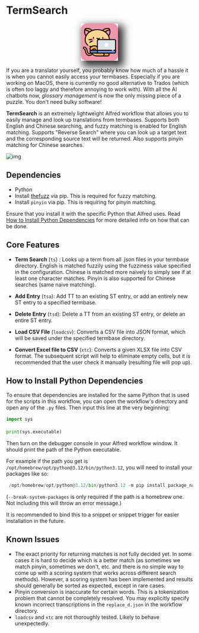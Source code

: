 # TermSearch

<p align="center">
  <img src="icon.png" alt="Bookmarker Logo" width="100" height="100" style="box-shadow: 10px 10px 20px 5px rgba(0,0,0,0.8);">
</p>

If you are a translator yourself, you probably know how much of a hassle it is when you cannot easily access your termbases. Especially if you are working on MacOS, there is currently no good alternative to Trados (which is often too laggy and therefore annoying to work with). With all the AI chatbots now, *glossary management* is now the only missing piece of a puzzle. You don't need bulky software!

**TermSearch** is an extremely lightweight Alfred workflow that allows you to easily manage and look up translations from termbases. Supports both English and Chinese searching, and fuzzy matching is enabled for English matching. Supports "Reverse Search" where you can look up a target text and the corresponding source text will be returned. Also supports pinyin matching for Chinese searches.

![img](preview.gif)

## Dependencies

- Python
- Install [thefuzz](https://github.com/seatgeek/thefuzz) via pip. This is required for fuzzy matching.
- Install `pinyin` via pip. This is requiring for pinyin matching.

Ensure that you install it with the specific Python that Alfred uses. Read [How to Install Python Dependencies](#how-to-install-python-dependencies) for more detailed info on how that can be done.

## Core Features
- **Term Search** (`ts`) : Looks up a term from all .json files in your termbase directory. English is matched fuzzily using the fuzziness value specified in the configuration. Chinese is matched more naively to simply see if at least one character matches. Pinyin is also supported for Chinese searches (same naive matching).

- **Add Entry** (`tsa`): Add TT to an existing ST entry, or add an entirely new ST entry to a specified termbase.

- **Delete Entry** (`tsd`): Delete a TT from an existing ST entry, or delete an entire ST entry.

- **Load CSV File** (`loadcsv`): Converts a CSV file into JSON format, which will be saved under the specified termbase directory.

- **Convert Excel file to CSV** (`xtc`): Converts a given XLSX file into CSV format. The subsequent script will help to eliminate empty cells, but it is recommended that the user check it manually (resulting file will pop up).

## How to Install Python Dependencies

To ensure that dependencies are installed for the same Python that is used for the scripts in this workflow, you can open the workflow's directory and open any of the `.py` files. Then input this line at the very beginning:

```python
import sys

print(sys.executable)
```

Then turn on the debugger console in your Alfred workflow window. It should print the path of the Python executable.

For example if the path you get is `/opt/homebrew/opt/python@3.12/bin/python3.12`, you will need to install your packages like so:

```python
 /opt/homebrew/opt/python@3.12/bin/python3.12 -m pip install package_name --break-system-packages
```

(`--break-system-packages` is only required if the path is a homebrew one. Not including this will throw an error message.)

It is recommended to bind this to a snippet or snippet trigger for easier installation in the future.

## Known Issues
- The exact priority for returning matches is not fully decided yet. In some cases it is hard to decide which is a better match (as sometimes we match pinyin, sometimes we don't, etc. and there is no simple way to come up with a scoring system that works across different search methods). However, a scoring system has been implemented and results should generally be sorted as expected, except in rare cases.
- Pinyin conversion is inaccurate for certain words. This is a tokenization problem that cannot be completely resolved. You may explicitly specify known incorrect transcriptions in the `replace_d.json` in the workflow directory.
- `loadcsv` and `xtc` are not thoroughly tested. Likely to behave unexpectedly.
